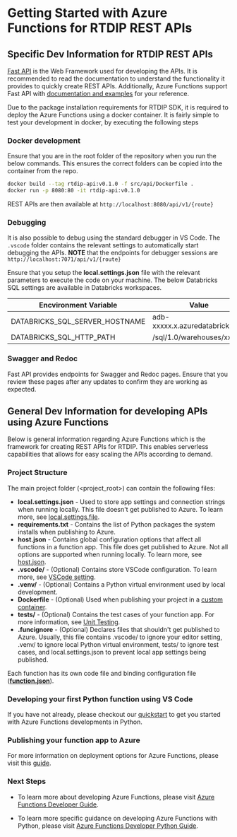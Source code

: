# Getting Started with Azure Functions for RTDIP REST APIs

## Specific Dev Information for RTDIP REST APIs

[Fast API](https://fastapi.tiangolo.com/) is the Web Framework used for developing the APIs. It is recommended to read the documentation to understand the functionality it provides to quickly create REST APIs. Additionally, Azure Functions support Fast API with [documentation and examples](https://docs.microsoft.com/en-us/samples/azure-samples/fastapi-on-azure-functions/azure-functions-python-create-fastapi-app/) for your reference.

Due to the package installation requirements for RTDIP SDK, it is required to deploy the Azure Functions using a docker container. It is fairly simple to test your development in docker, by executing the following steps

### Docker development

Ensure that you are in the root folder of the repository when you run the below commands. This ensures the correct folders can be copied into the container from the repo.

```bash
docker build --tag rtdip-api:v0.1.0 -f src/api/Dockerfile .
docker run -p 8080:80 -it rtdip-api:v0.1.0
```

REST APIs are then available at `http://localhost:8080/api/v1/{route}`

### Debugging

It is also possible to debug using the standard debugger in VS Code. The `.vscode` folder contains the relevant settings to automatically start debugging the APIs. **NOTE** that the endpoints for debugger sessions are `http://localhost:7071/api/v1/{route}`

Ensure that you setup the **local.settings.json** file with the relevant parameters to execute the code on your machine. The below Databricks SQL settings are available in Databricks workspaces.

|Encvironment Variable| Value |
|---------|-------|
|DATABRICKS_SQL_SERVER_HOSTNAME|adb-xxxxx.x.azuredatabricks.net|
|DATABRICKS_SQL_HTTP_PATH|/sql/1.0/warehouses/xxx|

### Swagger and Redoc

Fast API provides endpoints for Swagger and Redoc pages. Ensure that you review these pages after any updates to confirm they are working as expected.

## General Dev Information for developing APIs using Azure Functions

Below is general information regarding Azure Functions which is the framework for creating REST APIs for RTDIP. This enables serverless capabilities that allows for easy scaling the APIs according to demand.

### Project Structure
The main project folder (<project_root>) can contain the following files:

* **local.settings.json** - Used to store app settings and connection strings when running locally. This file doesn't get published to Azure. To learn more, see [local.settings.file](https://aka.ms/azure-functions/python/local-settings).
* **requirements.txt** - Contains the list of Python packages the system installs when publishing to Azure.
* **host.json** - Contains global configuration options that affect all functions in a function app. This file does get published to Azure. Not all options are supported when running locally. To learn more, see [host.json](https://aka.ms/azure-functions/python/host.json).
* **.vscode/** - (Optional) Contains store VSCode configuration. To learn more, see [VSCode setting](https://aka.ms/azure-functions/python/vscode-getting-started).
* **.venv/** - (Optional) Contains a Python virtual environment used by local development.
* **Dockerfile** - (Optional) Used when publishing your project in a [custom container](https://aka.ms/azure-functions/python/custom-container).
* **tests/** - (Optional) Contains the test cases of your function app. For more information, see [Unit Testing](https://aka.ms/azure-functions/python/unit-testing).
* **.funcignore** - (Optional) Declares files that shouldn't get published to Azure. Usually, this file contains .vscode/ to ignore your editor setting, .venv/ to ignore local Python virtual environment, tests/ to ignore test cases, and local.settings.json to prevent local app settings being published.

Each function has its own code file and binding configuration file ([**function.json**](https://aka.ms/azure-functions/python/function.json)).

### Developing your first Python function using VS Code

If you have not already, please checkout our [quickstart](https://aka.ms/azure-functions/python/quickstart) to get you started with Azure Functions developments in Python. 

### Publishing your function app to Azure 

For more information on deployment options for Azure Functions, please visit this [guide](https://docs.microsoft.com/en-us/azure/azure-functions/create-first-function-vs-code-python#publish-the-project-to-azure).

### Next Steps

* To learn more about developing Azure Functions, please visit [Azure Functions Developer Guide](https://aka.ms/azure-functions/python/developer-guide).

* To learn more specific guidance on developing Azure Functions with Python, please visit [Azure Functions Developer Python Guide](https://aka.ms/azure-functions/python/python-developer-guide).
